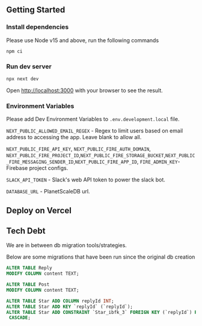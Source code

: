 ## Getting Started

### Install dependencies

Please use Node v15 and above, run the following commands

```
npm ci
```

### Run dev server

```bash
npx next dev
```

Open [http://localhost:3000](http://localhost:3000) with your browser to see the result.

### Environment Variables

Please add Dev Environment Variables to `.env.development.local` file.

`NEXT_PUBLIC_ALLOWED_EMAIL_REGEX` - Regex to limit users based on email address to accessing the app. Leave blank to allow all.

`NEXT_PUBLIC_FIRE_API_KEY`, `NEXT_PUBLIC_FIRE_AUTH_DOMAIN`, `NEXT_PUBLIC_FIRE_PROJECT_ID`,`NEXT_PUBLIC_FIRE_STORAGE_BUCKET`,`NEXT_PUBLIC_FIRE_MESSAGING_SENDER_ID`,`NEXT_PUBLIC_FIRE_APP_ID`, `FIRE_ADMIN_KEY`- Firebase project configs.

`SLACK_API_TOKEN` - Slack's web API token to power the slack bot.

`DATABASE_URL` - PlanetScaleDB url.

## Deploy on Vercel

## Tech Debt
We are in between db migration tools/strategies.

Below are some migrations that have been run since the original db creation
```SQL
ALTER TABLE Reply
MODIFY COLUMN content TEXT;

ALTER TABLE Post
MODIFY COLUMN content TEXT;

ALTER TABLE Star ADD COLUMN replyId INT;
ALTER TABLE Star ADD KEY `replyId` (`replyId`);
ALTER TABLE Star ADD CONSTRAINT `Star_ibfk_3` FOREIGN KEY (`replyId`) REFERENCES `Reply` (`id`) ON DELETE CASCADE ON UPDATE
 CASCADE;
```
